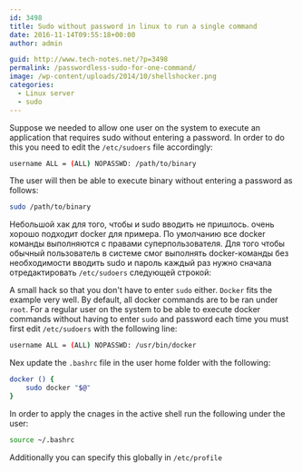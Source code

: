```yaml
---
id: 3498
title: Sudo without password in linux to run a single command
date: 2016-11-14T09:55:18+00:00
author: admin

guid: http://www.tech-notes.net/?p=3498
permalink: /passwordless-sudo-for-one-command/
image: /wp-content/uploads/2014/10/shellshocker.png
categories:
  - Linux server
  - sudo
---
```

Suppose we needed to allow one user on the system to execute an application that requires sudo without entering a password. 
In order to do this you need to edit the `/etc/sudoers` file accordingly:
```bash
username ALL = (ALL) NOPASSWD: /path/to/binary
```

The user will then be able to execute binary without entering a password as follows:
```bash
sudo /path/to/binary
```

Небольшой хак для того, чтобы и sudo вводить не пришлось. очень хорошо подходит docker для примера. По умолчанию все docker команды выполняются с правами суперпользователя. Для того чтобы обычный пользователь в системе смог выполнять docker-команды без необходимости вводить sudo и пароль каждый раз нужно сначала отредактировать `/etc/sudoers` следующей строкой:

A small hack so that you don't have to enter `sudo` either. `Docker` fits the example very well. By default, all docker commands are to be ran under `root`. 
For a regular user on the system to be able to execute docker commands without having to enter `sudo` and password each time you must first edit `/etc/sudoers` with the following line:
```bash
username ALL = (ALL) NOPASSWD: /usr/bin/docker
```

Nex update the `.bashrc` file in the user home folder with the following:
```bash
docker () {
	sudo docker "$@"
}
```


In order to apply the cnages in the active shell run the following under the user:
```bash
source ~/.bashrc
```

Additionally you can specify this globally in `/etc/profile`
